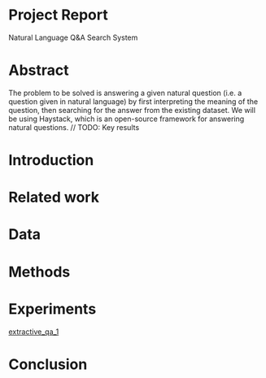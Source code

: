 # Project Report

Natural Language Q&A Search System

# Abstract

The problem to be solved is answering a given natural question (i.e. a question given in natural language) by first interpreting the meaning of the question, then searching for the answer from the existing dataset. We will be using Haystack, which is an open-source framework for answering natural questions. 
// TODO: Key results

# Introduction

# Related work

# Data

# Methods

# Experiments

[extractive_qa_1](docs/extractqa_farm1.png)

# Conclusion
